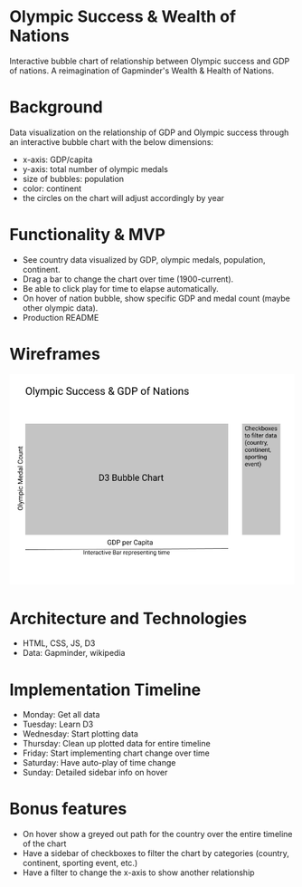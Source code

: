 # Olympic Success & Wealth of Nations

Interactive bubble chart of relationship between Olympic success and GDP of nations. A reimagination of Gapminder's Wealth & Health of Nations.

# Background
Data visualization on the relationship of GDP and Olympic success through an interactive bubble chart with the below dimensions:
* x-axis: GDP/capita
* y-axis: total number of olympic medals
* size of bubbles: population
* color: continent
* the circles on the chart will adjust accordingly by year

# Functionality & MVP
* See country data visualized by GDP, olympic medals, population, continent.
* Drag a bar to change the chart over time (1900-current).
* Be able to click play for time to elapse automatically.
* On hover of nation bubble, show specific GDP and medal count (maybe other olympic data).
* Production README

# Wireframes
![wireframe](./wireframe.png)

# Architecture and Technologies
* HTML, CSS, JS, D3
* Data: Gapminder, wikipedia

# Implementation Timeline
* Monday: Get all data
* Tuesday: Learn D3
* Wednesday: Start plotting data
* Thursday: Clean up plotted data for entire timeline
* Friday: Start implementing chart change over time
* Saturday: Have auto-play of time change
* Sunday: Detailed sidebar info on hover

# Bonus features
* On hover show a greyed out path for the country over the entire timeline of the chart
* Have a sidebar of checkboxes to filter the chart by categories (country, continent, sporting event, etc.)
* Have a filter to change the x-axis to show another relationship
